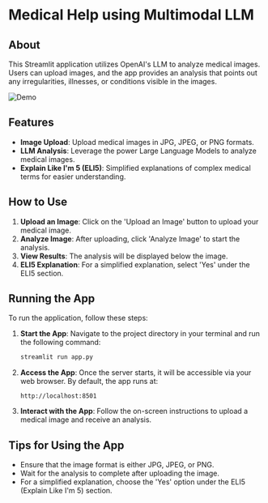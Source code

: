 # Medical Help using Multimodal LLM

## About

This Streamlit application utilizes OpenAI's LLM to analyze medical images. Users can upload images, and the app provides an analysis that points out any irregularities, illnesses, or conditions visible in the images.

![Demo](path_to_your_gif.gif)

## Features

- **Image Upload**: Upload medical images in JPG, JPEG, or PNG formats.
- **LLM Analysis**: Leverage the power Large Language Models to analyze medical images.
- **Explain Like I'm 5 (ELI5)**: Simplified explanations of complex medical terms for easier understanding.

## How to Use

1. **Upload an Image**: Click on the 'Upload an Image' button to upload your medical image.
2. **Analyze Image**: After uploading, click 'Analyze Image' to start the analysis.
3. **View Results**: The analysis will be displayed below the image.
4. **ELI5 Explanation**: For a simplified explanation, select 'Yes' under the ELI5 section.

## Running the App

To run the application, follow these steps:

1. **Start the App**: Navigate to the project directory in your terminal and run the following command:

    ```bash
    streamlit run app.py
    ```

2. **Access the App**: Once the server starts, it will be accessible via your web browser. By default, the app runs at:

    ```
    http://localhost:8501
    ```

3. **Interact with the App**: Follow the on-screen instructions to upload a medical image and receive an analysis.

## Tips for Using the App

- Ensure that the image format is either JPG, JPEG, or PNG.
- Wait for the analysis to complete after uploading the image.
- For a simplified explanation, choose the 'Yes' option under the ELI5 (Explain Like I'm 5) section.
